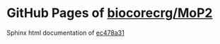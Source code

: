 GitHub Pages of [biocorecrg/MoP2](https://github.com/biocorecrg/MoP2.git)
===
Sphinx html documentation of [ec478a31](https://github.com/biocorecrg/MoP2/tree/ec478a31b0aace1f2a6f8013578610a0fbb14590)
